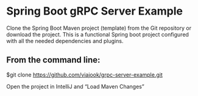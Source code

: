 # Spring Boot gRPC Server Example
Clone the Spring Boot Maven project (template) from the Git repository or download the project. This is a functional Spring boot project configured with all the needed dependencies and plugins.
## From the command line:
$git clone https://github.com/viajook/grpc-server-example.git

Open the project in IntelliJ and “Load Maven Changes” 